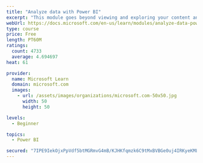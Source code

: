 ```yaml
---
title: "Analyze data with Power BI"
excerpt: "This module goes beyond viewing and exploring your content and explains how to interact with it by working with reports and dashboards to uncover and share new business insights."
webUrl: https://docs.microsoft.com/en-us/learn/modules/analyze-data-power-bi/
type: course
price: Free
length: PT60M
ratings:
  count: 4733
  average: 4.694697
heat: 61

provider:
  name: Microsoft Learn
  domain: microsoft.com
  images:
    - url: /assets/images/organizations/microsoft.com-50x50.jpg
      width: 50
      height: 50

levels:
  - Beginner

topics:
  - Power BI

secured: "7IPE9IekOjxPpVdf5btMGRmvG4mB/KJHKfqmzk6C9tMxBVBGe0uj4IRKyeKMLurLjT090vJzh5JZ24RWNU32UMEi4XrCXEZHNWorz1qPllYJZ07XiBB1EvQPMZnLXsb+iK5He32COAbfRF7DeGC1EhxtAo5KtjKql3VqOVrWG0MxH1SCFJ2TPz0dvpwuJorApyjYy8V4GlaHz/cFtORwI0pu+Pf7GGaOUFPSwyncorDkr4fhff8LqM8Le5lrCaGTWEq7WZuNGb4sCiWjd+7xe6cZABhj+7Z2CdBMWmGmEhOfGlfY4eDcNzRZCrvrkEYaZ0xlAjyo+64lsR5YPkVJXRyrO2JtOm8k+PeaX5ZHE4pyIS3CvzG4yRcOcr19PpNz+Q2Dt3wLF9okMryEjR/dQCIhTv3eXqrJMaccZqPImeM=;WBY2uTbtBBkC98w4jm2d8g=="
---
```



